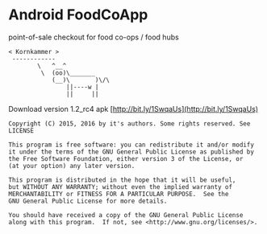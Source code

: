 #  Android FoodCoApp
point-of-sale checkout for food co-ops / food hubs

```
< Kornkammer >
 ------------
        \   ^__^
         \  (oo)\_______
            (__)\       )\/\
                ||----w |
                ||     ||

```

Download version 1.2_rc4 apk [http://bit.ly/1SwqaUs](http://bit.ly/1SwqaUs)


 
    Copyright (C) 2015, 2016 by it's authors. Some rights reserved. See LICENSE

    This program is free software: you can redistribute it and/or modify
    it under the terms of the GNU General Public License as published by
    the Free Software Foundation, either version 3 of the License, or
    (at your option) any later version.

    This program is distributed in the hope that it will be useful,
    but WITHOUT ANY WARRANTY; without even the implied warranty of
    MERCHANTABILITY or FITNESS FOR A PARTICULAR PURPOSE.  See the
    GNU General Public License for more details.

    You should have received a copy of the GNU General Public License
    along with this program.  If not, see <http://www.gnu.org/licenses/>.

